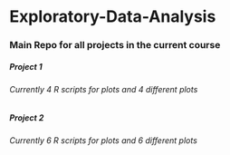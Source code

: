 # Exploratory-Data-Analysis

### Main Repo for all projects in the current course

##### Project 1 
###### Currently 4 R scripts for plots and 4 different plots 

##### Project 2

###### Currently 6 R scripts for plots and 6 different plots

